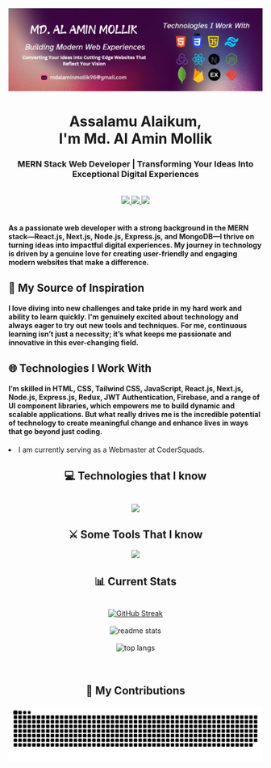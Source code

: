 <img src="./Banner.webp" />

<h1 align="center">Assalamu Alaikum,  <br/>
I'm Md. Al Amin Mollik</h1>
<h3 align="center">MERN Stack Web Developer | Transforming Your Ideas Into Exceptional Digital Experiences</h3> <br/>
<div align="center" align="center"> 
  <a href="mailto:mdalaminmollik96@gmail.com">
    <img src="https://img.shields.io/badge/Gmail-333333?style=for-the-badge&logo=gmail&logoColor=red" />
  </a>
  <a href="https://linkedin.com/in/md-al-amin-mollik" target="_blank">
    <img src="https://img.shields.io/badge/LinkedIn-0077B5?style=for-the-badge&logo=linkedin&logoColor=white" target="_blank" />
  </a>
  <a href="https://protfolioofalamin.netlify.app" target="_blank">
     <img src="https://img.shields.io/badge/Portfolio-FF5722?style=for-the-badge&logo=todoist&logoColor=white" target="_blank" /> <!-- sqlite, safari, google-chrome are other good icon options -->
  </a>
</div> <br/>

#### As a passionate web developer with a strong background in the MERN stack—React.js, Next.js, Node.js, Express.js, and MongoDB—I thrive on turning ideas into impactful digital experiences. My journey in technology is driven by a genuine love for creating user-friendly and engaging modern websites that make a difference.

## 🚀 My Source of Inspiration

#### I love diving into new challenges and take pride in my hard work and ability to learn quickly. I'm genuinely excited about technology and always eager to try out new tools and techniques. For me, continuous learning isn’t just a necessity; it’s what keeps me passionate and innovative in this ever-changing field.

## 🌐 Technologies I Work With

#### I’m skilled in HTML, CSS, Tailwind CSS, JavaScript, React.js, Next.js, Node.js, Express.js, Redux, JWT Authentication, Firebase, and a range of UI component libraries, which empowers me to build dynamic and scalable applications. But what really drives me is the incredible potential of technology to create meaningful change and enhance lives in ways that go beyond just coding.

<li>
I am currently serving as a Webmaster at CoderSquads.
</li>

<h2 align="center">💻 Technologies that I know</h2>

<br/>
<div align="center">
    <img src="https://skillicons.dev/icons?i=html,css,tailwind,react,javascript,nextjs,nodejs,express,firebase,mongodb," /><br>

<h2 align="center">⚔ Some Tools That I know</h2>
    <img src="https://skillicons.dev/icons?i=figma,vscode,github,git" /><br>
</div>

<h2 align="center">📊 Current Stats</h2>
<br>
<div align="center" >
<a  href="https://git.io/streak-stats"><img src="https://github-readme-streak-stats.herokuapp.com?user=Alamin-22&theme=synthwave" alt="GitHub Streak" /></a>
<br/><br/>
  <div >
    <img width="80%" src="https://github-readme-stats-salesp07.vercel.app/api?username=Alamin-22&count_private=true&show_icons=true&theme=synthwave&rank_icon=github&border_radius=10" alt="readme stats" /> 
    <br/><br/>
    <img width="80%" src="https://github-readme-stats-salesp07.vercel.app/api/top-langs/?username=Alamin-22&hide=HTML&langs_count=8&layout=compact&theme=synthwave&border_radius=10&size_weight=0.5&count_weight=0.5&exclude_repo=github-readme-stats" alt="top langs" />
</div>

</div>
<br/>
<br/>
<div align="center">
  <h2>🥇 My Contributions </h2>
  
  <img alt="snake eating my contributions" src="https://raw.githubusercontent.com/salesp07/salesp07/output/github-contribution-grid-snake.svg" />
  
  <br/>
</div>
